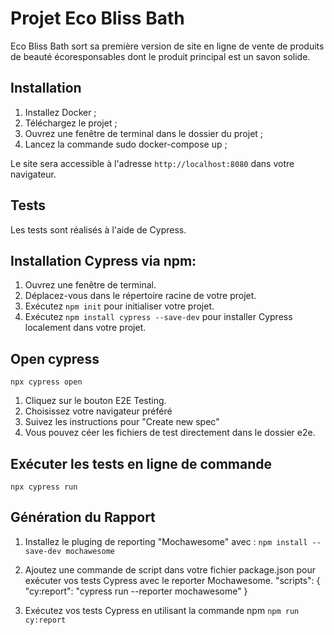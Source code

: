 # Projet Eco Bliss Bath

Eco Bliss Bath sort sa première version de site en ligne de vente de produits de beauté écoresponsables dont le produit principal est un savon solide.

## Installation

1. Installez Docker ;
2. Téléchargez le projet ;
3. Ouvrez une fenêtre de terminal dans le dossier du projet ;
4. Lancez la commande sudo docker-compose up ;

Le site sera accessible à l'adresse `http://localhost:8080` dans votre navigateur.

## Tests

Les tests sont réalisés à l'aide de Cypress.

## Installation Cypress via npm:

1. Ouvrez une fenêtre de terminal.
2. Déplacez-vous dans le répertoire racine de votre projet.
3. Exécutez `npm init` pour initialiser votre projet.
4. Exécutez `npm install cypress --save-dev` pour installer Cypress localement dans votre projet.

## Open cypress

`npx cypress open`

1. Cliquez sur le bouton E2E Testing.
2. Choisissez votre navigateur préféré
3. Suivez les instructions pour "Create new spec"
4. Vous pouvez céer les fichiers de test directement dans le dossier e2e.

## Exécuter les tests en ligne de commande

`npx cypress run`

## Génération du Rapport

1. Installez le pluging de reporting "Mochawesome" avec :
   `npm install --save-dev mochawesome`
2. Ajoutez une commande de script dans votre fichier package.json pour exécuter vos tests Cypress avec le reporter Mochawesome.
   "scripts": {
   "cy:report": "cypress run --reporter mochawesome"
   }

3. Exécutez vos tests Cypress en utilisant la commande npm
   `npm run cy:report`
